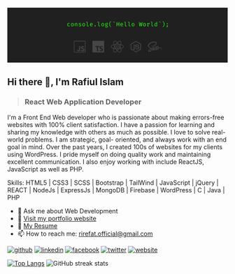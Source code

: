 ![Web Developer](web-dev.jpg)

## Hi there 👋, I'm Rafiul Islam
> ### React Web Application Developer

I'm a Front End Web developer who is passionate about making errors-free websites with 100% client satisfaction. I have a passion for
learning and sharing my knowledge with others as much as
possible. I love to solve real-world problems. I am strategic, goal-
oriented, and always work with an end goal in mind. Over the past
years, I created 100s of websites for my clients using WordPress. I pride myself on doing quality work and maintaining excellent communication. I also enjoy working with include ReactJS, JavaScript as well as PHP.

Skills: HTML5 | CSS3 | SCSS | Bootstrap | TailWind | JavaScript | jQuery |  REACT | NodeJs | ExpressJs | MongoDB | Firebase | WordPress | C | Java | PHP

- 💬 Ask me about Web Development 
- :link: [Visit my portfolio website](https://rirefat.netlify.app/)
- :page_with_curl: [My Resume](https://myresume-rirefat.netlify.app/)
- 📫 How to reach me: rirefat.official@gmail.com 


[<img src='https://cdn3d.iconscout.com/3d/free/thumb/free-github-2-5645861-4695719.png' alt='github' height='40'>](https://github.com/rirefat)    [<img src='https://cdn3d.iconscout.com/3d/free/thumb/free-linkedin-2-5645838-4695696.png' alt='linkedin' height='40'>](https://www.linkedin.com/in/rirefat/)  [<img src='https://cdn3d.iconscout.com/3d/free/thumb/free-facebook-5020446-4186922.png' alt='facebook' height='40'>](https://www.facebook.com/rafiulrefat.official)  [<img src='https://cdn3d.iconscout.com/3d/premium/thumb/twitter-5233475-4403490.png' alt='twitter' height='40'>](https://twitter.com/rafiul_refat)  [<img src='https://cdn3d.iconscout.com/3d/premium/thumb/internet-protect-6747346-5528628.png' alt='website' height='40'>](https://rirefat.netlify.app/)  

[![Top Langs](https://github-readme-stats.vercel.app/api/top-langs/?username=rirefat)](https://github.com/anuraghazra/github-readme-stats) ![GitHub streak stats](https://github-readme-streak-stats.herokuapp.com/?user=rirefat)  

